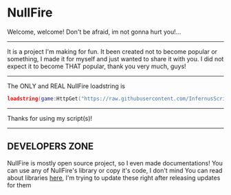 # NullFire
Welcome, welcome! Don't be afraid, im not gonna hurt you!...

---

It is a project I'm making for fun.
It been created not to become popular or something, I made it for myself and just wanted to share it with you.
I did not expect it to become THAT popular, thank you very much, guys!

---

The ONLY and REAL NullFire loadstring is

```lua
loadstring(game:HttpGet("https://raw.githubusercontent.com/InfernusScripts/Null-Fire/main/Loader"))()

```

---

Thanks for using my script(s)!

---
## DEVELOPERS ZONE

NullFire is mostly open source project, so I even made documentations!
You can use any of NullFire's library or copy it's code, I don't mind
You can read about libraries [here](https://github.com/InfernusScripts/Null-Fire/blob/main/Documentations/README.md), I'm trying to update these right after releasing updates for them
